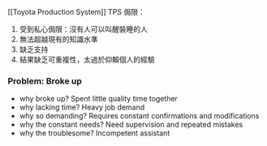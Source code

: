 [[Toyota Production System]] TPS
侷限：
1. 受到私心侷限：沒有人可以叫醒裝睡的人
2. 無法超越現有的知識水準
3. 缺乏支持
4. 結果缺乏可重複性，太過於仰賴個人的經驗

### Problem: Broke up
- why broke up? Spent little quality time together
- why lacking time? Heavy job demand
- why so demanding? Requires constant confirmations and modifications
- why the constant needs? Need supervision and repeated mistakes
- why the troublesome? Incompetent assistant